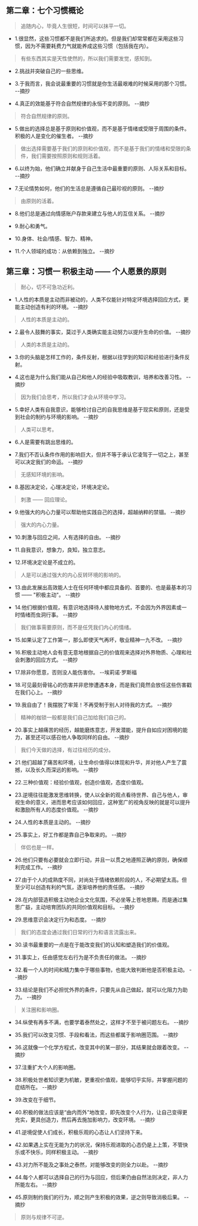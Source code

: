 ## 第二章：七个习惯概论

>追随内心，毕竟人生很短，时间可以抹平一切。

- 1.很显然，这些习惯都不是我们所追求的。但是我们却常常都在采用这些习惯，因为不需要耗费力气就能养成这些习惯（包括我在内）。

>有些东西其实是天性使然的，所以我们需要发觉，感知到。

- 2.挑战并突破自己的一些思维。

- 3.于我而言，我会说最重要的习惯就是你生活最艰难的时候采用的那个习惯。 --摘抄

- 4.真正的效能基于符合自然规律的永恒不变的原则。 --摘抄

>符合自然规律的原则。

- 5.做出的选择总是基于原则和价值观，而不是基于情绪或受限于周围的条件。积极的人是变化的催生者。 --摘抄

>做出选择需要基于我们的原则和价值观，而不是基于我们的情绪和受限的条件，我们需要按照原则和规则活着。

- 6.以终为始，他们确立并献身于自己生活中最重要的原则、人际关系和目标。 --摘抄

- 7.无论情势如何，他们的生活总是遵循自己最珍视的原则。 --摘抄

>由原则的活着。

- 8.他们总是通过向情感账户存款来建立与他人的互信关系。 --摘抄

- 9.耐心和勇气。

- 10.身体、社会/情感、智力、精神。

- 11.个人领域的成功：从依赖到独立。 --摘抄

## 第三章：习惯一 积极主动 —— 个人愿景的原则

>耐心，切不可急功近利。

- 1.人性的本质是主动而非被动的，人类不仅能针对特定环境选择回应方式，更能主动创造有利的环境。 --摘抄

>人性的本质是主动的。

- 2.最令人鼓舞的事实，莫过于人类确实能主动努力以提升生命的价值。 --摘抄

>人类的本质是主动的。

- 3.你的头脑是怎样工作的，条件反射，根据以往学到的知识和经验进行条件反射。

- 4.这也是为什么我们能从自己和他人的经验中吸取教训，培养和改善习性。 --摘抄

>因为我们会思考，所以我们才会从环境中学习。

- 5.幸好人类有自我意识，能够检讨自己的自我思维是基于现实和原则，还是受到社会的制约与环境的影响。 --摘抄

>人类可以思考。

- 6.人是需要有跳出思维的。

- 7.我们不否认条件作用的影响巨大，但并不等于承认它凌驾于一切之上，甚至可以决定我们的命运。 --摘抄

>无感知环境的影响。

- 8.基因决定论，心理决定论，环境决定论。

>刺激 —— 回应理论。

- 9.他强大的内心力量可以帮助他实践自己的选择，超越纳粹的禁锢。 --摘抄

>强大的内心力量。

- 10.刺激与回应之间，人有选择的自由。 --摘抄

- 11.自我意识，想象力，良知，独立意志。

- 12.环境决定论是不成立的。

>人是可以通过强大的内心反转环境的影响的。

- 13.由此发展出高效能人士在任何环境中都应具备的、首要的、也是最基本的习惯 —— "积极主动"。 --摘抄

- 14.他们根据价值观，有意识地选择待人接物地方式，不会因为外界因素或一时情绪而虫洞行事。 --摘抄

>我们做事需要原则，而不是任凭我们内心的情绪。

- 15.如果认定了工作第一，那么即使天气再坏，敬业精神一九不改。 --摘抄

- 16.积极主动地人会有意无意地根据自己的价值观来选择对外界物质、心理和社会刺激的回应方式。 --摘抄

- 17.除非你愿意，否则没人能伤害你。 --埃莉诺·罗斯福

- 18.可见最刻骨铭心的伤害并非悲惨遭遇本身，而是我们竟然会放任这些伤害戳在我们心上。 --摘抄

- 19.我自由了！我摆脱了牢笼！不再受制于别人对待我的方式。 --摘抄

>精神的枷锁一般都是我们自己加给我们自己的。

- 20.事实上越痛苦的经历，越能磨炼意志，开发潜能，提升自如应对困境的能力，甚至还可以感召他人争取同样的自由。 --摘抄

>我们今天做的选择，有过往经历的成分。

- 21.他们超越了痛苦和环境，让生命价值得以体现和升华，并对他人产生了震撼，以及长久而深远的影响。 --摘抄

- 22.三种价值观：经验价值观，创造价值观，态度价值观。

- 23.逆境往往能激发思维转换，使人以全新的观点看待世界、自己与他人，审视生命的意义，进而思考应该如何回应，这种宽广的视角反映的就是可以提升和激励所有人的态度价值观。 --摘抄

- 24.人性的本质是主动的。 --摘抄

- 25.事实上，好工作都是靠自己争取来的。 --摘抄

>伴侣也是一样。

- 26.他们只要有必要就会立即行动，并且一以贯之地遵照正确的原则，确保顺利完成工作。 --摘抄

- 27.由于个人的成熟度不同，对尚处于情绪依赖阶段的人，不必期望太高。但至少可以创造有利的气氛，逐渐培养他的责任感。 --摘抄

- 28.在内部营造积极主动地企业文化氛围，不必坐等上苍地恩赐，而是通过集思广益，主动培育团队的共同价值观和目标。 --摘抄

- 29.思维意识会决定行为和态度。 --摘抄

>我们的态度会通过我们日常的行为和语言流露出来。

- 30.读书最重要的一点是在于能改变我们的认知和塑造我们的价值观。

- 31.事实上，任由感觉左右行为是不负责任的做法。 --摘抄

- 32.看一个人的时间和精力集中于哪些事物，也能大致判断他是否积极主动。 --摘抄

- 33.结论是我们不必担忧外界的条件，只要先从自己做起，就可以化阻力为助力。 --摘抄

>关注圈和影响圈。

- 34.纵使有再多不满，也要学着泰然处之，这样才不至于被问题左右。 --摘抄

- 35.我们可以改变习惯、手段和看法，而这些都属于影响圈范围。 --摘抄

- 36.这就像一个化学方程式，改变其中的某一部分，其结果就会跟着改变。 --摘抄

- 37.注重扩大个人的影响圈。

- 38.积极处世者知识更为机敏，更重视价值观，能够切乎实际，并掌握问题的症结所在。 --摘抄

- 39.改变在于细节。

- 40.积极的做法应该是“由内而外”地改变，即先改变个人行为，让自己变得更充实，更具创造力，然后再去施加影响力，改变环境。 --摘抄

- 41.逆境促使人们成长，积极乐观的心态让人们坚持下来。

- 42.如果遇上实在无能为力的状况，保持乐观进取的心态仍是上上策，不管快乐或不快乐，同样积极主动。 --摘抄

- 43.对力所不能及之事处之泰然，对能够改变的则全力以赴。 --摘抄

- 44.每个人都可以选择自己的行为与回应，但后果仍由自然法则决定，非人力所能左右。 --摘抄

- 45.原则制约我们的行为，顺之则产生积极的效果，逆之则导致消极后果。 --摘抄

>原则与规律不可逆。
